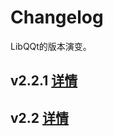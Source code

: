 # Changelog  

LibQQt的版本演变。   

## v2.2.1  [详情](changelog/v2.2.1.md)  
## v2.2  [详情](changelog/v2.2.md)  

